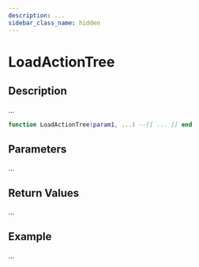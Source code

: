 ```yaml
---
description: ...
sidebar_class_name: hidden
---
```


# LoadActionTree

## Description

...

```lua
function LoadActionTree(param1, ...) --[[ ... ]] end
```

## Parameters

...

## Return Values

...

## Example

...

